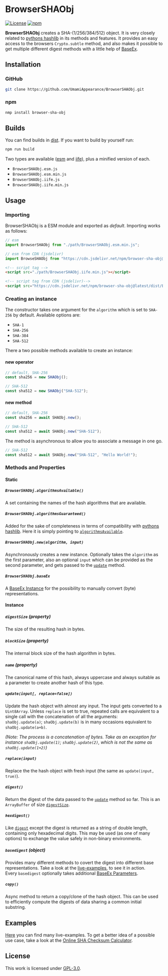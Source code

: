 # BrowserSHAObj

[![License](https://img.shields.io/github/license/UmamiAppearance/BrowserSHAObj?color=009911&style=for-the-badge)](./LICENSE)
[![npm](https://img.shields.io/npm/v/browser-sha-obj?color=%23009911&style=for-the-badge)](https://www.npmjs.com/package/browser-sha-obj)


**BrowserSHAObj** creates a SHA-(1/256/384/512) object. It is very closely related to [pythons hashlib](https://docs.python.org/3/library/hashlib.html) in its methods and features. It provides an easy access to the browsers ``Crypto.subtle`` method, and also makes it possible to get multiple different digest methods with a little help of [BaseEx](https://github.com/UmamiAppearance/BaseExJS).

## Installation

### GitHub
```sh
git clone https://github.com/UmamiAppearance/BrowserSHAObj.git
```

### npm
```sh
nmp install browser-sha-obj
```

## Builds
You can find builds in [dist](https://github.com/UmamiAppearance/BrowserSHAObj/tree/main/dist). If you want to build by yourself run:

```sh
npm run build
``` 

Two types are available ([esm](https://developer.mozilla.org/en-US/docs/Web/JavaScript/Guide/Modules) and [iife](https://developer.mozilla.org/en-US/docs/Glossary/IIFE)), plus a minified version of each. 
* ``BrowserSHAObj.esm.js``
* ``BrowserSHAObj.esm.min.js``
* ``BrowserSHAObj.iife.js``
* ``BrowserSHAObj.iife.min.js``


## Usage

### Importing
BrowserSHAObj is a ESM module and exported as _default_. Importing works as follows:
```js
// esm
import BrowserSHAObj from "./path/BrowserSHAObj.esm.min.js";

// esm from CDN (jsdelivr)
import BrowseSHAObj from "https://cdn.jsdelivr.net/npm/browser-sha-obj@latest/dist/BrowserSHAObj.esm.min.js"
```

```html
<!-- script tag -->
<script src="./path/BrowserSHAObj.iife.min.js"></script>

<!-- script tag from CDN (jsdelivr)-->
<script src="https://cdn.jsdelivr.net/npm/browser-sha-obj@latest/dist/BrowserSHAObj.iife.min.js"></script>
```

### Creating an instance    
The constructor takes one argument for the ``algorithm`` which is set to ``SHA-256`` by default. Available options are:
* ``SHA-1``
* ``SHA-256``
* ``SHA-384``
* ``SHA-512``

There a two possible methods available to create an instance:

#### new operator
```js
// default, SHA-256
const sha256 = new SHAObj();

// SHA-512
const sha512 = new SHAObj("SHA-512");
```

#### new method
```js
// default, SHA-256
const sha256 = await SHAObj.new();

// SHA-512
const sha512 = await SHAObj.new("SHA-512");
```

The method is asynchronous to allow you to associate a message in one go.
```js
// SHA-512
const sha512 = await SHAObj.new("SHA-512", "Hello World!");
```


### Methods and Properties


#### Static

##### ``BrowserSHAObj.algorithmsAvailable()``
A set containing the names of the hash algorithms that are available.

##### ``BrowserSHAObj.algorithmsGuaranteed()``
Added for the sake of completeness in terms of compatibility with [pythons hashlib](https://docs.python.org/3/library/hashlib.html). Here it is simply pointing to [``algorithmsAvailable``](#browsershaobjalgorithmsavailable).

##### ``BrowserSHAObj.new(algorithm, input)``
Asynchronously creates a new instance. Optionally takes the ``algorithm`` as the first parameter, also an optional ``input`` which can be provided as the second parameter, and gets passed to the [``update``](#updateinput-replacefalse) method.

##### ``BrowserSHAObj.baseEx``
A [BaseEx Instance](https://github.com/UmamiAppearance/BaseExJS#available-converterscharsets) for the possibility to manually convert (byte) representations.

#### Instance

##### ``digestSize`` _(property)_
The size of the resulting hash in bytes.

##### ``blockSize`` _(property)_
The internal block size of the hash algorithm in bytes.

##### ``name`` _(property)_
The canonical name of this hash, always uppercase and always suitable as a parameter to create another hash of this type.

##### ``update(input[, replace=false])``
Update the hash object with almost any input. The input gets converted to a ``Uint8Array``. Unless ``replace`` is set to true, repeated calls are equivalent to a single call with the concatenation of all the arguments:  
``shaObj.update(a)``; ``shaObj.update(b)`` is in many occasions equivalent to ``shaObj.update(a+b)``.  
  
_(Note: The process is a concatenation of bytes. Take as an exception for instance ``shaObj.update(1)``; ``shaObj.update(2)``, which is not the same as ``shaObj.update(1+2)``)_


##### ``replace(input)``
Replace the the hash object with fresh input (the same as ``update(input, true)``).

##### ``digest()``
Return the digest of the data passed to the [``update``](#updateinput-replacefalse) method so far. This is an ``ArrayBuffer`` of size [``digestSize``](#digestsize-property).


##### ``hexdigest()``
Like [``digest``](#digest) except the digest is returned as a string of double length, containing only hexadecimal digits. This may be used (as one of many options) to exchange the value safely in non-binary environments.

##### ``basedigest`` _(object)_
Provides many different methods to covert the digest into different base representations. Take a look at the [live-examples](https://umamiappearance.github.io/BrowserSHAObj/examples/live-examples.html#base-representations), to see it in action.  
Every ``basedigest`` optionally takes additional [BaseEx Parameters](https://github.com/UmamiAppearance/BaseExJS#options).

##### ``copy()``
Async method to return a copy/clone of the hash object. This can be used to efficiently compute the digests of data sharing a common initial substring.


## Examples
[Here](https://umamiappearance.github.io/BrowserSHAObj/examples/live-examples.html) you can find many live-examples. To get a better idea of a possible use case, take a look at the [Online SHA Checksum Calculator](https://umamiappearance.github.io/BrowserSHAObj/examples/calculator.html).


## License
This work is licensed under [GPL-3.0](https://opensource.org/licenses/GPL-3.0).
